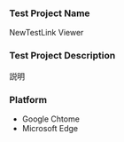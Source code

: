 ### Test Project Name
NewTestLink Viewer

### Test Project Description
説明

### Platform
- Google Chtome
- Microsoft Edge
